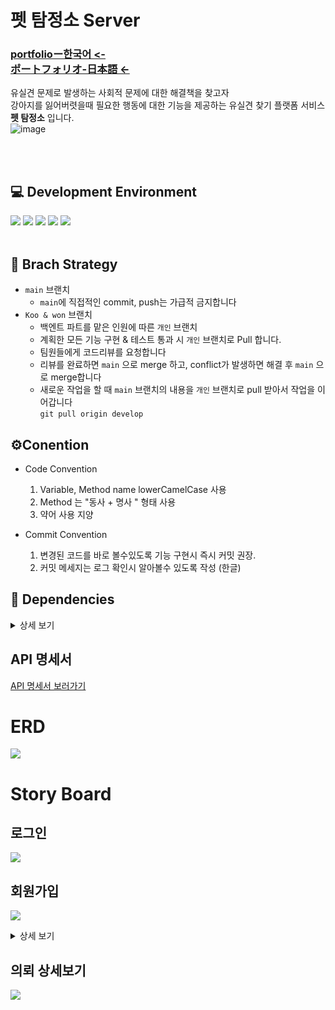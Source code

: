 # 펫 탐정소 Server     
<h3>
  <a href="https://docs.google.com/presentation/d/1KBlHlEJMoPWHiP5bZy2ViVnBxUouRoL6/edit?usp=sharing&ouid=100246645175953757075&rtpof=true&sd=true">portfolioー한국어 <- </a> <br/>
<a href="https://docs.google.com/presentation/d/1zKrOkAhA9B9OQr9WThakyF4qwp0yUx-X/edit?usp=sharing&ouid=100246645175953757075&rtpof=true&sd=true">ポートフォリオ-日本語 <- </a>
</h3>


유실견 문제로 발생하는 사회적 문제에 대한 해결책을 찾고자  
강아지를 잃어버렷을때 필요한 행동에 대한 기능을 제공하는 유실견 찾기 플랫폼 서비스 **펫 탐정소** 입니다.  
![image](https://user-images.githubusercontent.com/68727046/173567700-261ab0a7-fd27-4902-b793-4486c44b6d00.png)

<br/><br/>
## :computer: Development Environment  
  <img src="https://img.shields.io/badge/SpringBoot-6DB33F?style=flat&logo=SpringBoot&logoColor=white"/>  <img src="https://img.shields.io/badge/Spring Data Jpa-6DB33F?style=flat&logo=SpringBoot&logoColor=white"/> <img src="https://img.shields.io/badge/MySQL-4479A1?style=flat&logo=MySQL&logoColor=white"/>  <img src="https://img.shields.io/badge/Amazon S3 -569A31?style=flat&logo=AmazonS3&logoColor=white"/>  <img src="https://img.shields.io/badge/Heroku -430098?style=flat&logo=Heroku&logoColor=white"/>
<br/><br/>
## :floppy_disk: Brach Strategy
- ``` main ``` 브랜치
  - ``` main ```에 직접적인 commit, push는 가급적 금지합니다 
- ```Koo & won``` 브랜치
  - 백엔트 파트를 맡은 인원에 따른 ``` 개인 ``` 브랜치 
  - 계획한 모든 기능 구현 & 테스트 통과 시 ``` 개인 ``` 브랜치로 Pull 합니다.
  - 팀원들에게 코드리뷰를 요청합니다
  - 리뷰를 완료하면 ```main``` 으로 merge 하고, conflict가 발생하면 해결 후 ```main``` 으로 merge합니다
  - 새로운 작업을 할 때 ```main``` 브랜치의 내용을 ```개인``` 브랜치로 pull 받아서 작업을 이어갑니다  
    ``` git pull origin develop ```
## ⚙Conention 
- Code Convention  
  1. Variable, Method name lowerCamelCase 사용
  2. Method 는 "동사 + 명사 " 형태 사용 
  3. 약어 사용 지양

- Commit Convention
  1. 변경된 코드를 바로 볼수있도록 기능 구현시 즉시 커밋 권장.
  2. 커밋 메세지는 로그 확인시 알아볼수 있도록 작성 (한글)

## :page_with_curl: Dependencies  

<details>
  <summary>상세 보기 </summary>

<dependencies>
		<dependency>
			<groupId>org.springframework.cloud</groupId>
			<artifactId>spring-cloud-starter-aws</artifactId>
			<version>2.0.1.RELEASE</version>
		</dependency>

		<dependency>
			<groupId>org.springframework.boot</groupId>
			<artifactId>spring-boot-starter-data-jpa</artifactId>
		</dependency>
		<dependency>
			<groupId>com.turo</groupId>
			<artifactId>pushy</artifactId>
			<version>0.13.10</version>
		</dependency>
		<dependency>
			<groupId>com.google.code.gson</groupId>
			<artifactId>gson</artifactId>
			<version>2.8.6</version>
		</dependency>

		<dependency>
			<groupId>org.springframework.boot</groupId>
			<artifactId>spring-boot-starter-oauth2-client</artifactId>
			<version>2.6.6</version>
		</dependency>

		<dependency>
			<groupId>org.springframework.boot</groupId>
			<artifactId>spring-boot-starter-thymeleaf</artifactId>
		</dependency>
		<dependency>
			<groupId>org.springframework.boot</groupId>
			<artifactId>spring-boot-starter-security</artifactId>
		</dependency>
		<dependency>
			<groupId>org.springframework.boot</groupId>
			<artifactId>spring-boot-starter-web</artifactId>
		</dependency>
		<dependency>
			<groupId>mysql</groupId>
			<artifactId>mysql-connector-java</artifactId>
			<scope>runtime</scope>
		</dependency>

		<dependency>
			<groupId>org.projectlombok</groupId>
			<artifactId>lombok</artifactId>
			<optional>true</optional>
		</dependency>
		<dependency>
			<groupId>org.springframework.boot</groupId>
			<artifactId>spring-boot-starter-tomcat</artifactId>
			<scope>provided</scope>
		</dependency>
		<dependency>
			<groupId>org.springframework.boot</groupId>
			<artifactId>spring-boot-starter-test</artifactId>
			<scope>test</scope>
		</dependency>
		<dependency>
			<groupId>org.springframework.security</groupId>
			<artifactId>spring-security-test</artifactId>
			<scope>test</scope>
		</dependency>
		<dependency>
			<groupId>net.nurigo</groupId>
			<artifactId>javaSDK</artifactId>
			<version>2.2</version>
		</dependency>
		<!-- https://mvnrepository.com/artifact/com.fasterxml.jackson.datatype/jackson-datatype-hibernate5 -->
		<dependency>
			<groupId>com.fasterxml.jackson.datatype</groupId>
			<artifactId>jackson-datatype-hibernate5</artifactId>
			<version>2.13.2</version>
		</dependency>

	</dependencies>
</details>

## API 명세서
[API 명세서 보러가기](https://iospring.notion.site/REST-API-ca2f4423404d497893118e058380caac/)
	  
# ERD
![](https://velog.velcdn.com/images/wonjongseo/post/79e1c49b-45d7-4996-af87-746e54892ed8/image.png)

# Story Board

## 로그인 
![](https://velog.velcdn.com/images/wonjongseo/post/07242ac3-3af1-4645-8df7-c3ef2cd28683/image.png)


## 회원가입
![](https://velog.velcdn.com/images/wonjongseo/post/9c7c3d93-38bb-4d65-b90e-ef0ab0b24fb0/image.png)

<details>
  <summary>상세 보기 </summary>
 


 - 핸드폰 번호 입력 후, 해당 핸드폰에 오는 문자의
인증번호를 입력한다.
- 새로운 핸드폰 번호일 경우, 회원가입 절차로 이동하며,
추가정보( 현재위치, 이메일 주소 ) 등을 받는다.

- 핸드폰 번호, 추가 정보와 함께 Push 알림에 필요한 
Device Token을 함께 전달한다. 
</details>


## 의뢰 상세보기
![](https://velog.velcdn.com/images/wonjongseo/post/43e98e61-af03-4d4e-b421-9137d3c3a9ec/image.png)
